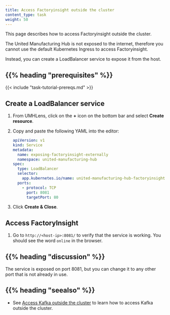 ```yaml
---
title: Access Factoryinsight outside the cluster
content_type: task
weight: 50
---
```


<!-- overview -->
This page describes how to access Factoryinsight outside the cluster.

The United Manufacturing Hub is not exposed to the internet, therefore you cannot
use the default Kubernetes Ingress to access Factoryinsight.

Instead, you can create a LoadBalancer service to expose it from the host.

## {{% heading "prerequisites" %}}

{{< include "task-tutorial-prereqs.md" >}}

<!-- steps -->

## Create a LoadBalancer service

1. From UMHLens, click on the **+** icon on the bottom bar and select
   **Create resource**.
2. Copy and paste the following YAML into the editor:

    ```yaml
    apiVersion: v1
    kind: Service
    metadata:
      name: exposing-factoryinsight-externally
      namespace: united-manufacturing-hub
    spec:
      type: LoadBalancer
      selector:
        app.kubernetes.io/name: united-manufacturing-hub-factoryinsight
      ports:
        - protocol: TCP
          port: 8081
          targetPort: 80
    ```

3. Click **Create & Close**.

## Access FactoryInsight

1. Go to `http://<host-ip>:8081/` to verify that the service is working.
   You should see the word `online` in the browser.

## {{% heading "discussion" %}}

The service is exposed on port 8081, but you can change it to any other port
that is not already in use.

## {{% heading "seealso" %}}

- See [Access Kafka outside the cluster](/docs/administration/access-kafka-outside-cluster) to
  learn how to access Kafka outside the cluster.
